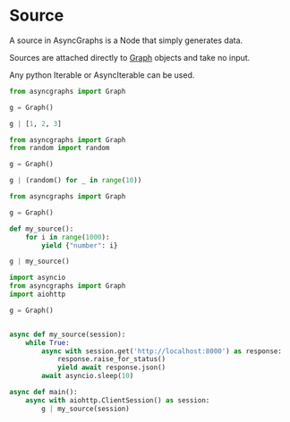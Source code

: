 # Source

A source in AsyncGraphs is a Node that simply generates data.

Sources are attached directly to [Graph](graph.md) objects and take no input.

Any python Iterable or AsyncIterable can be used.

```python
from asyncgraphs import Graph

g = Graph()

g | [1, 2, 3]
```

```python
from asyncgraphs import Graph
from random import random

g = Graph()

g | (random() for _ in range(10))
```

```python
from asyncgraphs import Graph

g = Graph()

def my_source():
    for i in range(1000):
        yield {"number": i}

g | my_source()
```

```python
import asyncio
from asyncgraphs import Graph
import aiohttp

g = Graph()


async def my_source(session):
    while True:
        async with session.get('http://localhost:8000') as response:
            response.raise_for_status()
            yield await response.json()
        await asyncio.sleep(10)

async def main():
    async with aiohttp.ClientSession() as session:
        g | my_source(session)
```
